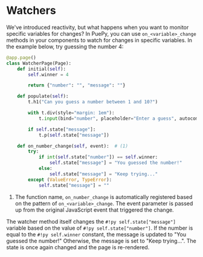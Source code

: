 # Watchers

We've introduced reactivity, but what happens when you want to monitor specific variables for changes? In PuePy, you can use `on_<variable>_change` methods in your components to watch for changes in specific variables. In the example below, try guessing the number 4:

<puepy src="https://kkinder.pyscriptapps.com/puepy-tutorial/latest/tutorial/05_watchers/index.html" edit="https://pyscript.com/@kkinder/puepy-tutorial/latest"/>


``` py title="watchers.py" hl_lines="17"
@app.page()
class WatcherPage(Page):
    def initial(self):
        self.winner = 4

        return {"number": "", "message": ""}

    def populate(self):
        t.h1("Can you guess a number between 1 and 10?")

        with t.div(style="margin: 1em"):
            t.input(bind="number", placeholder="Enter a guess", autocomplete="off", type="number", maxlength=1)

        if self.state["message"]:
            t.p(self.state["message"])

    def on_number_change(self, event):  # (1)
        try:
            if int(self.state["number"]) == self.winner:
                self.state["message"] = "You guessed the number!"
            else:
                self.state["message"] = "Keep trying..."
        except (ValueError, TypeError):
            self.state["message"] = ""
```

1. The function name, `on_number_change` is automatically registered based on the pattern of `on_<variable>_change`. The event parameter is passed up from the original JavaScript event that triggered the change.

The watcher method itself changes the `#!py self.state["message"]` variable based on the value of `#!py self.state["number"]`. If the number is equal to the `#!py self.winner` constant, the message is updated to "You guessed the number!" Otherwise, the message is set to "Keep trying...". The state is once again changed and the page is re-rendered.
